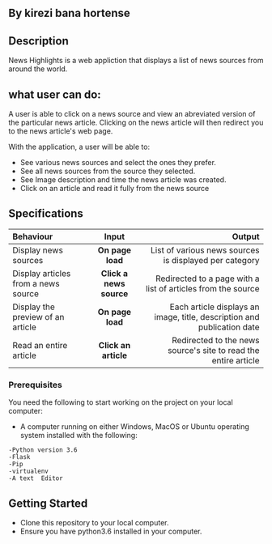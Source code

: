 ## By kirezi bana hortense

## Description

News Highlights is a web appliction that displays a list of news sources from around the world. 
## what user can do:
 A user is able to click on a news source and view an abreviated version of the particular news article. Clicking on the news article will then redirect you to the news article's web page.

 With the application, a user will be able to:

* See various news sources and select the ones they prefer.
* See all news sources from the source they selected.
* See Image description and time the news article was created.
* Click on an article and read it fully from the news source

## Specifications

| Behaviour | Input | Output |
| :---------------- | :---------------: | ------------------: |
| Display news sources | **On page load** | List of various news sources is displayed per category |
| Display articles from a news source | **Click a news source** | Redirected to a page with a list of articles from the source |
| Display the preview of an article | **On page load** | Each article displays an image, title, description and publication date |
| Read an entire article | **Click an article** | Redirected to the news source's site to read the entire article |

### Prerequisites

You need the following to start working on the project on your local computer:

* A computer running on either Windows, MacOS or Ubuntu operating system installed with the following:

```
-Python version 3.6
-Flask
-Pip
-virtualenv
-A text  Editor
```
## Getting Started

* Clone this repository to your local computer.
* Ensure you have python3.6 installed in your computer.